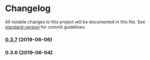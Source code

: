 # Changelog

All notable changes to this project will be documented in this file. See [standard-version](https://github.com/conventional-changelog/standard-version) for commit guidelines.

### [0.3.7](https://github.com/paypal/paypal-messaging-components/compare/v0.3.6...v0.3.7) (2019-06-06)



### 0.3.6 (2019-06-04)
